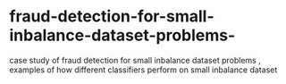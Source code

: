 # fraud-detection-for-small-inbalance-dataset-problems-
case study of fraud detection for small inbalance dataset problems , examples of how different classifiers perform on small inbalance dataset 
